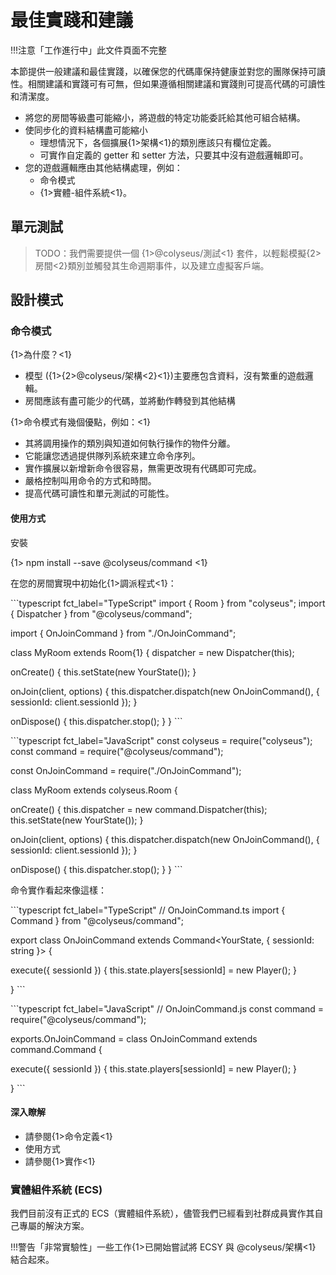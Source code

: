 # 最佳實踐和建議

!!!注意「工作進行中」此文件頁面不完整

本節提供一般建議和最佳實踐，以確保您的代碼庫保持健康並對您的團隊保持可讀性。相關建議和實踐可有可無，但如果遵循相關建議和實踐則可提高代碼的可讀性和清潔度。

- 將您的房間等級盡可能縮小，將遊戲的特定功能委託給其他可組合結構。
- 使同步化的資料結構盡可能縮小
    - 理想情況下，各個擴展{1>架構<1}的類別應該只有欄位定義。
    - 可實作自定義的 getter 和 setter 方法，只要其中沒有遊戲邏輯即可。
- 您的遊戲邏輯應由其他結構處理，例如：
    - 命令模式
    - {1>實體-組件系統<1}。

## 單元測試

> TODO：我們需要提供一個 {1>@colyseus/測試<1} 套件，以輕鬆模擬{2>房間<2}類別並觸發其生命週期事件，以及建立虛擬客戶端。

## 設計模式

### 命令模式

{1>為什麼？<1}

- 模型 ({1>{2>@colyseus/架構<2}<1})主要應包含資料，沒有繁重的遊戲邏輯。
- 房間應該有盡可能少的代碼，並將動作轉發到其他結構

{1>命令模式有幾個優點，例如：<1}

- 其將調用操作的類別與知道如何執行操作的物件分離。
- 它能讓您透過提供隊列系統來建立命令序列。
- 實作擴展以新增新命令很容易，無需更改現有代碼即可完成。
- 嚴格控制叫用命令的方式和時間。
- 提高代碼可讀性和單元測試的可能性。

#### 使用方式

安裝

{1> npm install --save @colyseus/command <1}

在您的房間實現中初始化{1>調派程式<1}：

\`\`\`typescript fct\_label="TypeScript" import { Room } from "colyseus"; import { Dispatcher } from "@colyseus/command";

import { OnJoinCommand } from "./OnJoinCommand";

class MyRoom extends Room{1} { dispatcher = new Dispatcher(this);

  onCreate() { this.setState(new YourState()); }

  onJoin(client, options) { this.dispatcher.dispatch(new OnJoinCommand(), { sessionId: client.sessionId }); }

  onDispose() { this.dispatcher.stop(); } } \`\`\`

\`\`\`typescript fct\_label="JavaScript" const colyseus = require("colyseus"); const command = require("@colyseus/command");

const OnJoinCommand = require("./OnJoinCommand");

class MyRoom extends colyseus.Room {

  onCreate() { this.dispatcher = new command.Dispatcher(this); this.setState(new YourState()); }

  onJoin(client, options) { this.dispatcher.dispatch(new OnJoinCommand(), { sessionId: client.sessionId }); }

  onDispose() { this.dispatcher.stop(); } } \`\`\`

命令實作看起來像這樣：

\`\`\`typescript fct\_label="TypeScript" // OnJoinCommand.ts import { Command } from "@colyseus/command";

export class OnJoinCommand extends Command<YourState, { sessionId: string }> {

  execute({ sessionId }) { this.state.players\[sessionId] = new Player(); }

} \`\`\`

\`\`\`typescript fct\_label="JavaScript" // OnJoinCommand.js const command = require("@colyseus/command");

exports.OnJoinCommand = class OnJoinCommand extends command.Command {

  execute({ sessionId }) { this.state.players\[sessionId] = new Player(); }

} \`\`\`

#### 深入瞭解

- 請參閱{1>命令定義<1}
- 使用方式
- 請參閱{1>實作<1}

### 實體組件系統 (ECS)

我們目前沒有正式的 ECS（實體組件系統），儘管我們已經看到社群成員實作其自己專屬的解決方案。

!!!警告「非常實驗性」一些工作{1>已開始嘗試將 ECSY 與 @colyseus/架構<1} 結合起來。
